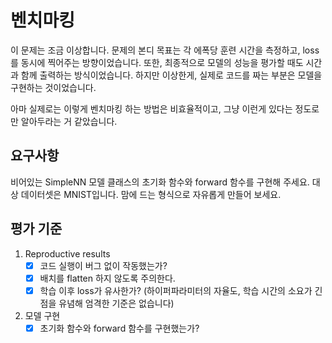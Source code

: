 # 벤치마킹
이 문제는 조금 이상합니다. 문제의 본디 목표는 각 에폭당 훈련 시간을 측정하고, loss를 동시에 찍어주는 방향이었습니다.
또한, 최종적으로 모델의 성능을 평가할 때도 시간과 함께 출력하는 방식이었습니다.
하지만 이상한게, 실제로 코드를 짜는 부분은 모델을 구현하는 것이었습니다.

아마 실제로는 이렇게 벤치마킹 하는 방법은 비효율적이고, 그냥 이런게 있다는 정도로만 알아두라는 거 같았습니다.
## 요구사항
비어있는 SimpleNN 모델 클래스의 초기화 함수와 forward 함수를 구현해 주세요.
대상 데이터셋은 MNIST입니다. 맘에 드는 형식으로 자유롭게 만들어 보세요.
## 평가 기준
1. Reproductive results
    - [x] 코드 실행이 버그 없이 작동했는가?
    - [x] 배치를 flatten 하지 않도록 주의한다.
    - [x] 학습 이후 loss가 유사한가? (하이퍼파라미터의 자율도, 학습 시간의 소요가 긴 점을 유념해 엄격한 기준은 없습니다)
2. 모델 구현
    - [x] 초기화 함수와 forward 함수를 구현했는가?
